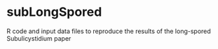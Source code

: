 # subLongSpored
R code and input data files to reproduce the results of the long-spored Subulicystidium paper
